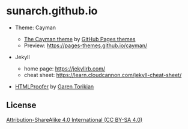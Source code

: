 # sunarch.github.io

- Theme: Cayman
  - [The Cayman theme](https://github.com/pages-themes/cayman) by [GitHub Pages themes](https://github.com/pages-themes)
  - Preview: https://pages-themes.github.io/cayman/

- Jekyll
  - home page: https://jekyllrb.com/
  - cheat sheet: https://learn.cloudcannon.com/jekyll-cheat-sheet/
- [HTMLProofer](https://github.com/gjtorikian/html-proofer) by [Garen Torikian](https://github.com/gjtorikian)

## License

[Attribution-ShareAlike 4.0 International (CC BY-SA 4.0)](https://creativecommons.org/licenses/by-sa/4.0/)

